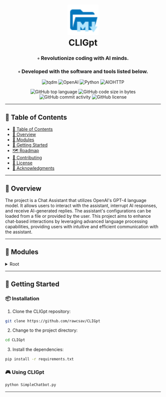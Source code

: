 <div align="center">
<h1 align="center">
<img src="https://raw.githubusercontent.com/PKief/vscode-material-icon-theme/ec559a9f6bfd399b82bb44393651661b08aaf7ba/icons/folder-markdown-open.svg" width="100" />
<br>CLIGpt
</h1>
<h3>◦ Revolutionize coding with AI minds.</h3>
<h3>◦ Developed with the software and tools listed below.</h3>

<p align="center">
<img src="https://img.shields.io/badge/tqdm-FFC107.svg?style&logo=tqdm&logoColor=black" alt="tqdm" />
<img src="https://img.shields.io/badge/OpenAI-412991.svg?style&logo=OpenAI&logoColor=white" alt="OpenAI" />
<img src="https://img.shields.io/badge/Python-3776AB.svg?style&logo=Python&logoColor=white" alt="Python" />
<img src="https://img.shields.io/badge/AIOHTTP-2C5BB4.svg?style&logo=AIOHTTP&logoColor=white" alt="AIOHTTP" />
</p>
<img src="https://img.shields.io/github/languages/top/rawcsav/CLIGpt?style&color=5D6D7E" alt="GitHub top language" />
<img src="https://img.shields.io/github/languages/code-size/rawcsav/CLIGpt?style&color=5D6D7E" alt="GitHub code size in bytes" />
<img src="https://img.shields.io/github/commit-activity/m/rawcsav/CLIGpt?style&color=5D6D7E" alt="GitHub commit activity" />
<img src="https://img.shields.io/github/license/rawcsav/CLIGpt?style&color=5D6D7E" alt="GitHub license" />
</div>

---

## 📒 Table of Contents
- [📒 Table of Contents](#-table-of-contents)
- [📍 Overview](#-overview)
- [🧩 Modules](#modules)
- [🚀 Getting Started](#-getting-started)
- [🗺 Roadmap](#-roadmap)
- [🤝 Contributing](#-contributing)
- [📄 License](#-license)
- [👏 Acknowledgments](#-acknowledgments)

---


## 📍 Overview

The project is a Chat Assistant that utilizes OpenAI's GPT-4 language model. It allows users to interact with the assistant, interrupt AI responses, and receive AI-generated replies. The assistant's configurations can be loaded from a file or provided by the user. This project aims to enhance chat-based interactions by leveraging advanced language processing capabilities, providing users with intuitive and efficient communication with the assistant.

---

## 🧩 Modules

<details closed><summary>Root</summary>

| File                                                                             | Summary                                                                                                                                                                                                                                                                                                                                                                                 |
| ---                                                                              | ---                                                                                                                                                                                                                                                                                                                                                                                     |
| [SimpleChatbot.py](https://github.com/rawcsav/CLIGpt/blob/main/SimpleChatbot.py) | This code creates a Chat Assistant that communicates with OpenAI's GPT-4 language model. It loads configurations from a file or asks for user input. It sets up conversation history and token limits. It allows the user to converse with the assistant, interrupt the AI response, and receive AI-generated responses. The code makes use of asyncio for handling asynchronous tasks. |

</details>

---

## 🚀 Getting Started

### 📦 Installation

1. Clone the CLIGpt repository:
```sh
git clone https://github.com/rawcsav/CLIGpt
```

2. Change to the project directory:
```sh
cd CLIGpt
```

3. Install the dependencies:
```sh
pip install -r requirements.txt
```

### 🎮 Using CLIGpt

```sh
python SimpleChatbot.py
```

---
